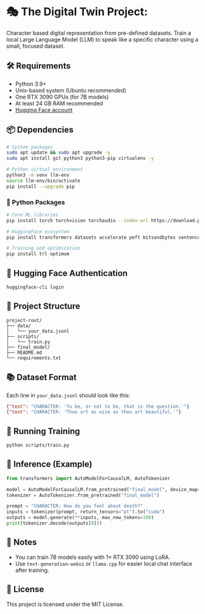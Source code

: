 # 🎭 The Digital Twin Project:

Character based digital representation from pre-defined datasets.
Train a local Large Language Model (LLM) to speak like a specific character using a small, focused dataset. 


## 🛠️ Requirements

- Python 3.9+
- Unix-based system (Ubuntu recommended)
- One RTX 3090 GPUs (for 7B models)
- At least 24 GB RAM recommended
- [Hugging Face account](https://huggingface.co/join)

## 📦 Dependencies

```bash
# System packages
sudo apt update && sudo apt upgrade -y
sudo apt install git python3 python3-pip virtualenv -y

# Python virtual environment
python3 -m venv llm-env
source llm-env/bin/activate
pip install --upgrade pip
```

### 🔧 Python Packages

```bash
# Core ML libraries
pip install torch torchvision torchaudio --index-url https://download.pytorch.org/whl/cu118

# HuggingFace ecosystem
pip install transformers datasets accelerate peft bitsandbytes sentencepiece

# Training and optimization
pip install trl optimum
```

## 🔐 Hugging Face Authentication

```bash
huggingface-cli login
```

## 📁 Project Structure

```text
project-root/
├── data/
│   └── your_data.jsonl
├── scripts/
│   └── train.py
├── final_model/
├── README.md
└── requirements.txt
```

## 📚 Dataset Format

Each line in `your_data.jsonl` should look like this:

```json
{"text": "CHARACTER: 'To be, or not to be, that is the question.'"}
{"text": "CHARACTER: 'Thou art as wise as thou art beautiful.'"}
```

## 🚀 Running Training

```bash
python scripts/train.py
```

## 🧠 Inference (Example)

```python
from transformers import AutoModelForCausalLM, AutoTokenizer

model = AutoModelForCausalLM.from_pretrained("final_model", device_map="auto")
tokenizer = AutoTokenizer.from_pretrained("final_model")

prompt = "CHARACTER: How do you feel about death?"
inputs = tokenizer(prompt, return_tensors="pt").to("cuda")
outputs = model.generate(**inputs, max_new_tokens=100)
print(tokenizer.decode(outputs[0]))
```

## 📝 Notes

- You can train 7B models easily with 1× RTX 3090 using LoRA.
- Use `text-generation-webui` or `llama.cpp` for easier local chat interface after training.

## 📄 License

This project is licensed under the MIT License.
